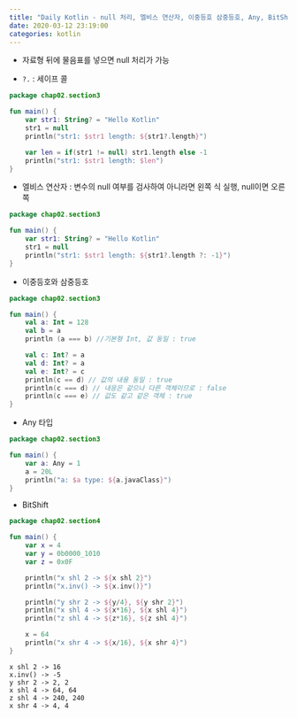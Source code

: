 ```yaml
---
title: "Daily Kotlin - null 처리, 엘비스 연산자, 이중등호 삼중등호, Any, BitShift"
date: 2020-03-12 23:19:00
categories: kotlin
---
```


* 자료형 뒤에 물음표를 넣으면 null 처리가 가능

* ``?.`` : 세이프 콜

```kotlin
package chap02.section3

fun main() {
    var str1: String? = "Hello Kotlin"
    str1 = null
    println("str1: $str1 length: ${str1?.length}")

    var len = if(str1 != null) str1.length else -1
    println("str1: $str1 length: $len")
}
```

* 엘비스 연산자 : 변수의 null 여부를 검사하여 아니라면 왼쪽 식 실행, null이면 오른쪽

```kotlin
package chap02.section3

fun main() {
    var str1: String? = "Hello Kotlin"
    str1 = null
    println("str1: $str1 length: ${str1?.length ?: -1}")
}
```

* 이중등호와 삼중등호

```kotlin
package chap02.section3

fun main() {
    val a: Int = 128
    val b = a
    println (a === b) //기본형 Int, 값 동일 : true

    val c: Int? = a
    val d: Int? = a
    val e: Int? = c
    println(c == d) // 값의 내용 동일 : true
    println(c === d) // 내응은 같으나 다른 객체이므로 : false
    println(c === e) // 값도 같고 같은 객체 : true
}
```

* Any 타입

```kotlin
package chap02.section3

fun main() {
    var a: Any = 1
    a = 20L
    println("a: $a type: ${a.javaClass}")
}
```

* BitShift

```kotlin
package chap02.section4

fun main() {
    var x = 4
    var y = 0b0000_1010
    var z = 0x0F

    println("x shl 2 -> ${x shl 2}")
    println("x.inv() -> ${x.inv()}")

    println("y shr 2 -> ${y/4}, ${y shr 2}")
    println("x shl 4 -> ${x*16}, ${x shl 4}")
    println("z shl 4 -> ${z*16}, ${z shl 4}")

    x = 64
    println("x shr 4 -> ${x/16}, ${x shr 4}")
}
```

```
x shl 2 -> 16
x.inv() -> -5
y shr 2 -> 2, 2
x shl 4 -> 64, 64
z shl 4 -> 240, 240
x shr 4 -> 4, 4
```

